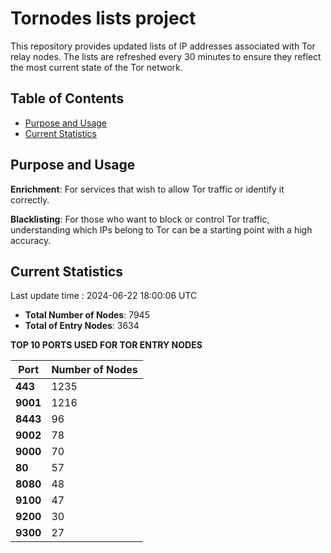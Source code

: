 # Tornodes lists project

This repository provides updated lists of IP addresses associated with Tor relay nodes. The lists are refreshed every 30 minutes to ensure they reflect the most current state of the Tor network.

## Table of Contents

- [Purpose and Usage](#purpose-and-usage)
- [Current Statistics](#current-statistics)


## Purpose and Usage

**Enrichment**: For services that wish to allow Tor traffic or identify it correctly.

**Blacklisting**: For those who want to block or control Tor traffic, understanding which IPs belong to Tor can be a starting point with a high accuracy.

## Current Statistics

Last update time : 2024-06-22 18:00:06 UTC

- **Total Number of Nodes**: 7945
- **Total of Entry Nodes**: 3634

**TOP 10 PORTS USED FOR TOR ENTRY NODES**

| **Port** | **Number of Nodes** |
|------|-----------------|
| **443**   | 1235  |
| **9001**   | 1216  |
| **8443**   | 96  |
| **9002**   | 78  |
| **9000**   | 70  |
| **80**   | 57  |
| **8080**   | 48  |
| **9100**   | 47  |
| **9200**   | 30  |
| **9300**   | 27  |

